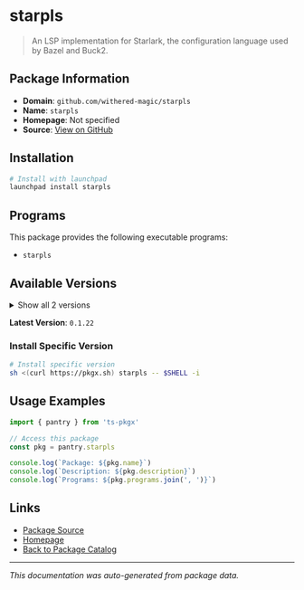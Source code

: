 # starpls

> An LSP implementation for Starlark, the configuration language used by Bazel and Buck2.

## Package Information

- **Domain**: `github.com/withered-magic/starpls`
- **Name**: `starpls`
- **Homepage**: Not specified
- **Source**: [View on GitHub](https://github.com/pkgxdev/pantry/tree/main/projects/github.com/withered-magic/starpls/package.yml)

## Installation

```bash
# Install with launchpad
launchpad install starpls
```

## Programs

This package provides the following executable programs:

- `starpls`

## Available Versions

<details>
<summary>Show all 2 versions</summary>

- `0.1.22`, `0.1.21`

</details>

**Latest Version**: `0.1.22`

### Install Specific Version

```bash
# Install specific version
sh <(curl https://pkgx.sh) starpls -- $SHELL -i
```

## Usage Examples

```typescript
import { pantry } from 'ts-pkgx'

// Access this package
const pkg = pantry.starpls

console.log(`Package: ${pkg.name}`)
console.log(`Description: ${pkg.description}`)
console.log(`Programs: ${pkg.programs.join(', ')}`)
```

## Links

- [Package Source](https://github.com/pkgxdev/pantry/tree/main/projects/github.com/withered-magic/starpls/package.yml)
- [Homepage](#)
- [Back to Package Catalog](../../../package-catalog.md)

---

*This documentation was auto-generated from package data.*
